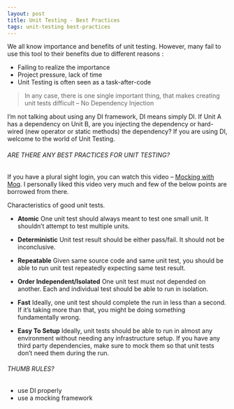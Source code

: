 ```yaml
---
layout: post
title: Unit Testing - Best Practices
tags: unit-testing best-practices
---
```


We all know importance and benefits of unit testing. However, many fail to use this tool to their benefits due to different reasons :

- Failing to realize the importance
- Project pressure, lack of time
- Unit Testing is often seen as a task-after-code

> In any case, there is one single important thing, that makes creating unit tests difficult – No Dependency Injection


I’m not talking about using any DI framework, DI means simply DI. If Unit A has a dependency on Unit B, are you injecting the dependency or hard-wired (new operator or static methods) the dependency? If you are using DI, welcome to the world of Unit Testing.


###### ARE THERE ANY BEST PRACTICES FOR UNIT TESTING?

If you have a plural sight login, you can watch this video –
<a href="https://app.pluralsight.com/library/courses/mocking-with-moq" target="_blank">Mocking with Moq</a>. I personally liked this video very much and few of the below points are borrowed from there.

Characteristics of good unit tests.

- **Atomic**
One unit test should always meant to test one small unit. It shouldn’t attempt to test multiple units.

- **Deterministic**
Unit test result should be either pass/fail. It should not be inconclusive.

- **Repeatable**
Given same source code and same unit test, you should be able to run unit test repeatedly expecting same test result.

- **Order Independent/Isolated**
One unit test must not depended on another. Each and individual test should be able to run in isolation.

- **Fast**
Ideally, one unit test should complete the run in less than a second. If it’s taking more than that, you might be doing something fundamentally wrong.

- **Easy To Setup**
Ideally, unit tests should be able to run in almost any environment without needing any infrastructure setup. If you have any third party dependencies, make sure to mock them so that unit tests don’t need them during the run.

###### THUMB RULES?

-  use DI properly
-  use a mocking framework
